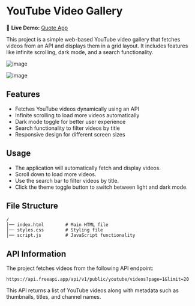 # YouTube Video Gallery

🔗 **Live Demo:** [Quote App](https://youtube-video-listing-two.vercel.app/) 

This project is a simple web-based YouTube video gallery that fetches videos from an API and displays them in a grid layout. It includes features like infinite scrolling, dark mode, and a search functionality.

![image](https://github.com/user-attachments/assets/1e6c5e03-42cf-45f0-b5a6-b099f82789de)

![image](https://github.com/user-attachments/assets/3deff4ff-b632-433e-99a2-1a98ed23f0f7)

## Features
- Fetches YouTube videos dynamically using an API
- Infinite scrolling to load more videos automatically
- Dark mode toggle for better user experience
- Search functionality to filter videos by title
- Responsive design for different screen sizes


## Usage

- The application will automatically fetch and display videos.
- Scroll down to load more videos.
- Use the search bar to filter videos by title.
- Click the theme toggle button to switch between light and dark mode.

## File Structure
```
/
│── index.html        # Main HTML file
│── styles.css        # Styling file
│── script.js         # JavaScript functionality
```

## API Information
The project fetches videos from the following API endpoint:
```
https://api.freeapi.app/api/v1/public/youtube/videos?page=1&limit=20
```
This API returns a list of YouTube videos along with metadata such as thumbnails, titles, and channel names.
